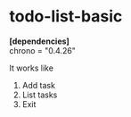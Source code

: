 # todo-list-basic
**[dependencies]** <br>
chrono = "0.4.26"

It works like
1. Add task
2. List tasks
3. Exit
